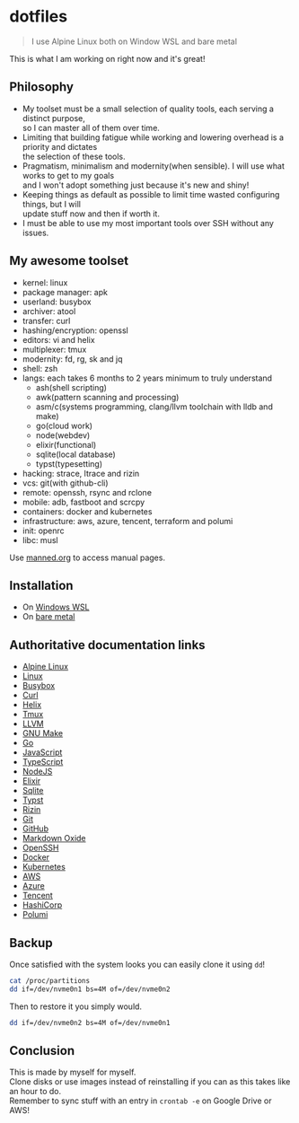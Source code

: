 # dotfiles
> I use Alpine Linux both on Window WSL and bare metal

This is what I am working on right now and it's great!  

## Philosophy
* My toolset must be a small selection of quality tools, each serving a distinct purpose,  
  so I can master all of them over time.
* Limiting that building fatigue while working and lowering overhead is a priority and dictates  
  the selection of these tools.
* Pragmatism, minimalism and modernity(when sensible). I will use what works to get to my goals  
  and I won't adopt something just because it's new and shiny!
* Keeping things as default as possible to limit time wasted configuring things, but I will  
  update stuff now and then if worth it.
* I must be able to use my most important tools over SSH without any issues.

## My awesome toolset
* kernel: linux
* package manager: apk
* userland: busybox
* archiver: atool
* transfer: curl
* hashing/encryption: openssl
* editors: vi and helix
* multiplexer: tmux
* modernity: fd, rg, sk and jq
* shell: zsh
* langs: each takes 6 months to 2 years minimum to truly understand
  * ash(shell scripting)
  * awk(pattern scanning and processing)
  * asm/c(systems programming, clang/llvm toolchain with lldb and make)
  * go(cloud work)
  * node(webdev)
  * elixir(functional)
  * sqlite(local database)
  * typst(typesetting)
* hacking: strace, ltrace and rizin
* vcs: git(with github-cli)
* remote: openssh, rsync and rclone
* mobile: adb, fastboot and scrcpy
* containers: docker and kubernetes
* infrastructure: aws, azure, tencent, terraform and polumi
* init: openrc
* libc: musl

Use [manned.org](https://manned.org/) to access manual pages.

## Installation
* On [Windows WSL](./wsl/WSL.md)
* On [bare metal](./metal/METAL.md)

## Authoritative documentation links
* [Alpine Linux](https://alpinelinux.org)
* [Linux](https://www.kernel.org)
* [Busybox](https://busybox.net)
* [Curl](https://curl.se)
* [Helix](https://helix-editor.com)
* [Tmux](https://tmux.github.io)
* [LLVM](https://llvm.org)
* [GNU Make](https://www.gnu.org/software/make)
* [Go](https://go.dev)
* [JavaScript](https://tc39.es)
* [TypeScript](https://www.typescriptlang.org)
* [NodeJS](https://nodejs.org)
* [Elixir](https://elixir-lang.org)
* [Sqlite](https://sqlite.org)
* [Typst](https://typst.app)
* [Rizin](https://rizin.re)
* [Git](https://git-scm.com/docs)
* [GitHub](https://docs.github.com)
* [Markdown Oxide](https://oxide.md)
* [OpenSSH](https://www.openssh.com)
* [Docker](https://docs.docker.com)
* [Kubernetes](https://kubernetes.io)
* [AWS](https://docs.aws.amazon.com)
* [Azure](https://learn.microsoft.com/en-us/azure)
* [Tencent](https://www.tencentcloud.com/document/product)
* [HashiCorp](https://developer.hashicorp.com)
* [Polumi](https://www.pulumi.com)

## Backup
Once satisfied with the system looks you can easily clone it using `dd`!
```sh
cat /proc/partitions
dd if=/dev/nvme0n1 bs=4M of=/dev/nvme0n2
```
Then to restore it you simply would.
```sh
dd if=/dev/nvme0n2 bs=4M of=/dev/nvme0n1
```

## Conclusion
This is made by myself for myself.  
Clone disks or use images instead of reinstalling if you can as this takes like an hour to do.  
Remember to sync stuff with an entry in `crontab -e` on Google Drive or AWS!
